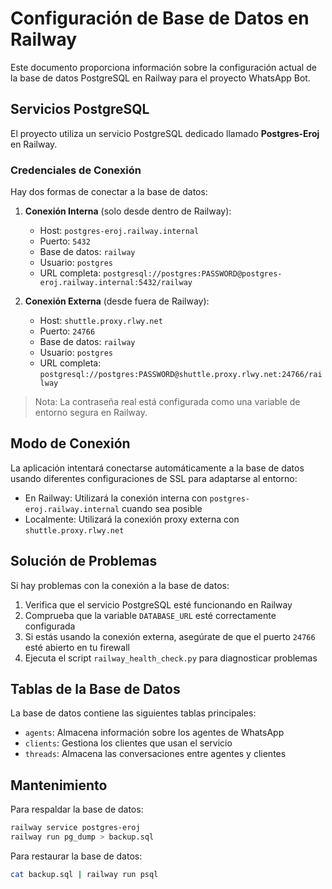 # Configuración de Base de Datos en Railway

Este documento proporciona información sobre la configuración actual de la base de datos PostgreSQL en Railway para el proyecto WhatsApp Bot.

## Servicios PostgreSQL

El proyecto utiliza un servicio PostgreSQL dedicado llamado **Postgres-Eroj** en Railway.

### Credenciales de Conexión

Hay dos formas de conectar a la base de datos:

1. **Conexión Interna** (solo desde dentro de Railway):
   - Host: `postgres-eroj.railway.internal`
   - Puerto: `5432`
   - Base de datos: `railway`
   - Usuario: `postgres`
   - URL completa: `postgresql://postgres:PASSWORD@postgres-eroj.railway.internal:5432/railway`

2. **Conexión Externa** (desde fuera de Railway):
   - Host: `shuttle.proxy.rlwy.net`
   - Puerto: `24766`
   - Base de datos: `railway`
   - Usuario: `postgres`
   - URL completa: `postgresql://postgres:PASSWORD@shuttle.proxy.rlwy.net:24766/railway`

> Nota: La contraseña real está configurada como una variable de entorno segura en Railway.

## Modo de Conexión

La aplicación intentará conectarse automáticamente a la base de datos usando diferentes configuraciones de SSL para adaptarse al entorno:

- En Railway: Utilizará la conexión interna con `postgres-eroj.railway.internal` cuando sea posible
- Localmente: Utilizará la conexión proxy externa con `shuttle.proxy.rlwy.net`

## Solución de Problemas

Si hay problemas con la conexión a la base de datos:

1. Verifica que el servicio PostgreSQL esté funcionando en Railway
2. Comprueba que la variable `DATABASE_URL` esté correctamente configurada
3. Si estás usando la conexión externa, asegúrate de que el puerto `24766` esté abierto en tu firewall
4. Ejecuta el script `railway_health_check.py` para diagnosticar problemas

## Tablas de la Base de Datos

La base de datos contiene las siguientes tablas principales:

- `agents`: Almacena información sobre los agentes de WhatsApp
- `clients`: Gestiona los clientes que usan el servicio
- `threads`: Almacena las conversaciones entre agentes y clientes

## Mantenimiento

Para respaldar la base de datos:

```sh
railway service postgres-eroj
railway run pg_dump > backup.sql
```

Para restaurar la base de datos:

```sh
cat backup.sql | railway run psql
```
